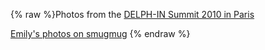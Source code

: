 {% raw %}Photos from the [DELPH-IN Summit 2010 in Paris](https://blog.inductorsoftware.com/docsproto/summits/ParisTop)

[Emily's photos on
smugmug](http://erbonzo.smugmug.com/Other/DELPH-IN-Paris/12824437_XPf63#924969354_aLDVN)
<update date omitted for speed>{% endraw %}